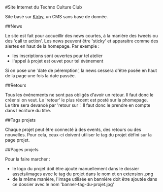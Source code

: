 #Site Internet du Techno Culture Club 

Site basé sur [Kirby](http://getkirby.com), un CMS sans base de donnée. 

##News 

Le site est fait pour accueillir des news courtes, à la manière des tweets ou des 'call to action'. 
Les news peuvent être 'sticky' et apparaitre comme des alertes en haut de la homepage. 
Par exemple :

- les inscriptions sont ouvertes pour tel atelier 
- l'appel à projet est ouvet pour tel événement

Si on pose une 'date de péremption', la news cessera d'être posée en haut de la page une fois la date passée. 

##Retours

Tous les événements ne sont pas obligés d'avoir un retour. Il faut donc le créer si on veut. 
Le 'retour' le plus récent est posté sur la phomepage.  
Le titre sera devancé par 'retour sur '. Il faut donc le prendre en compte dans l'écriture du titre. 

##Tags projets

Chaque projet peut être connecté à des events, des retours ou des nouvelles. Pour cela, ceux-ci doivent utiliser le tag du projet défini sur la page projet. 

##Pages projets

Pour la faire marcher : 

- le logo du projet doit être ajouté manuellement dans le dossier assets/images avec le tag du projet dans le nom et en extension .png
- de la même manière, l'image utilisée en bannière doit être ajoutée dans ce dossier avec le nom 'banner-tag-du-projet.jpg'



